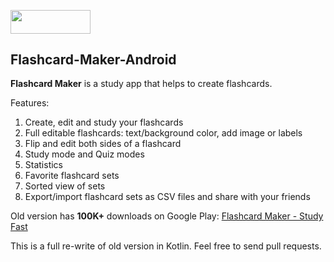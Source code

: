 [<img src="https://github.com/AbduazizKayumov/Flashcard-Maker-Android/blob/master/art/get.png" width="128" height="37.6">](https://play.google.com/store/apps/details?id=com.piapps.flashcardpro)
## Flashcard-Maker-Android
**Flashcard Maker** is a study app that helps to create flashcards.

Features:
1. Create, edit and study your flashcards
2. Full editable flashcards: text/background color, add image or labels
3. Flip and edit both sides of a flashcard
4. Study mode and Quiz modes
5. Statistics
6. Favorite flashcard sets
7. Sorted view of sets
8. Export/import flashcard sets as CSV files and share with your friends

Old version has **100K+** downloads on Google Play:
[Flashcard Maker - Study Fast](https://play.google.com/store/apps/details?id=com.piapps.flashcard)

This is a full re-write of old version in Kotlin.
Feel free to send pull requests.